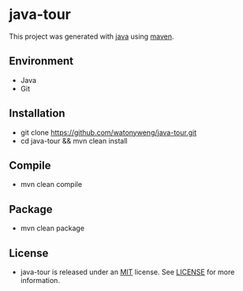 # java-tour

This project was generated with [java](https://www.java.com/en) using [maven](https://github.com/apache/maven).

## Environment

- Java
- Git

## Installation

- git clone https://github.com/watonyweng/java-tour.git
- cd java-tour && mvn clean install

## Compile

- mvn clean compile

## Package

- mvn clean package

## License

- java-tour is released under an [MIT](https://opensource.org/licenses/MIT) license. See [LICENSE](https://github.com/watonyweng/java-tour/tree/master/LICENSE) for more information.
